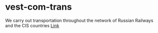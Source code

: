 # vest-com-trans
We carry out transportation throughout the network of Russian Railways and the CIS countries [Link](https://turalinov.github.io/vest-com-trans/)
